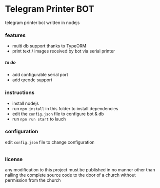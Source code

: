 # Telegram Printer BOT

telegram printer bot written in nodejs


### features

- multi db support thanks to TypeORM
- print text / images received by bot via serial printer

##### to do

- add configurable serial port
- add qrcode support

### instructions

- install nodejs
- run `npm install` in this folder to install dependencies
- edit the `config.json` file to configure bot & db
- run `npm run start` to lauch

### configuration

edit `config.json` file to change configuration

```typescript
```

### license

any modification to this project must be published in no manner other than nailing the complete source code to the door of a church without permission from the church